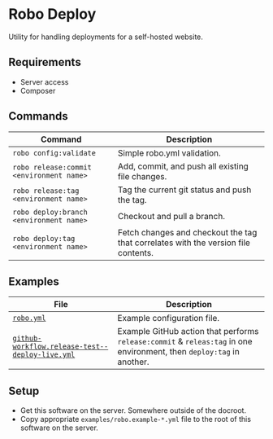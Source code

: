 # Robo Deploy

Utility for handling deployments for a self-hosted website.

## Requirements

* Server access
* Composer

## Commands

| Command                                  | Description                                                                        |
|------------------------------------------|------------------------------------------------------------------------------------|
| `robo config:validate`                   | Simple robo.yml validation.                                                        |
| `robo release:commit <environment name>` | Add, commit, and push all existing file changes.                                   |
| `robo release:tag <environment name>`    | Tag the current git status and push the tag.                                       |
| `robo deploy:branch <environment name>`  | Checkout and pull a branch.                                                        |
| `robo deploy:tag <environment name>`     | Fetch changes and checkout the tag that correlates with the version file contents. |


## Examples

| File                                                                                                      | Description                                                                                                           |
|-----------------------------------------------------------------------------------------------------------|-----------------------------------------------------------------------------------------------------------------------|
| [`robo.yml`](examples/robo.yml)                                                                           | Example configuration file.                                                                                           |
| [`github-workflow.release-test--deploy-live.yml`](examples/github-workflow.release-test--deploy-live.yml) | Example GitHub action that performs `release:commit` & `releas:tag` in one environment, then `deploy:tag` in another. |

## Setup

* Get this software on the server. Somewhere outside of the docroot.
* Copy appropriate `examples/robo.example-*.yml` file to the root of this software on the server.

